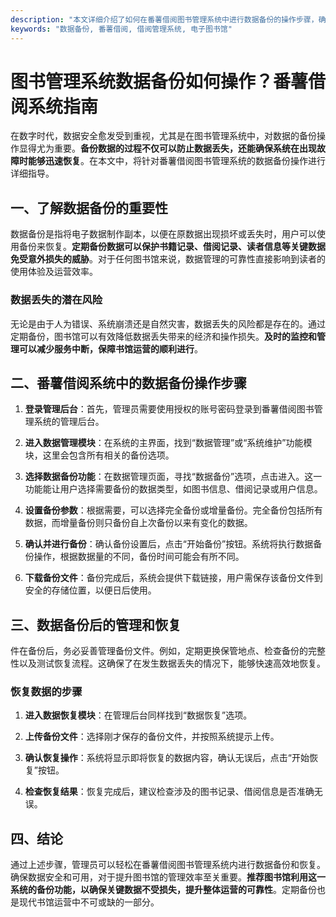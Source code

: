 ```yaml
---
description: "本文详细介绍了如何在番薯借阅图书管理系统中进行数据备份的操作步骤，确保系统数据安全。"
keywords: "数据备份, 番薯借阅, 借阅管理系统, 电子图书馆"
---
```

# 图书管理系统数据备份如何操作？番薯借阅系统指南

在数字时代，数据安全愈发受到重视，尤其是在图书管理系统中，对数据的备份操作显得尤为重要。**备份数据的过程不仅可以防止数据丢失，还能确保系统在出现故障时能够迅速恢复**。在本文中，将针对番薯借阅图书管理系统的数据备份操作进行详细指导。

## 一、了解数据备份的重要性

数据备份是指将电子数据制作副本，以便在原数据出现损坏或丢失时，用户可以使用备份来恢复。**定期备份数据可以保护书籍记录、借阅记录、读者信息等关键数据免受意外损失的威胁**。对于任何图书馆来说，数据管理的可靠性直接影响到读者的使用体验及运营效率。

### 数据丢失的潜在风险

无论是由于人为错误、系统崩溃还是自然灾害，数据丢失的风险都是存在的。通过定期备份，图书馆可以有效降低数据丢失带来的经济和操作损失。**及时的监控和管理可以减少服务中断，保障书馆运营的顺利进行**。

## 二、番薯借阅系统中的数据备份操作步骤

1. **登录管理后台**：首先，管理员需要使用授权的账号密码登录到番薯借阅图书管理系统的管理后台。

2. **进入数据管理模块**：在系统的主界面，找到“数据管理”或“系统维护”功能模块，这里会包含所有相关的备份选项。

3. **选择数据备份功能**：在数据管理页面，寻找“数据备份”选项，点击进入。这一功能能让用户选择需要备份的数据类型，如图书信息、借阅记录或用户信息。

4. **设置备份参数**：根据需要，可以选择完全备份或增量备份。完全备份包括所有数据，而增量备份则只备份自上次备份以来有变化的数据。

5. **确认并进行备份**：确认备份设置后，点击“开始备份”按钮。系统将执行数据备份操作，根据数据量的不同，备份时间可能会有所不同。

6. **下载备份文件**：备份完成后，系统会提供下载链接，用户需保存该备份文件到安全的存储位置，以便日后使用。

## 三、数据备份后的管理和恢复

件在备份后，务必妥善管理备份文件。例如，定期更换保管地点、检查备份的完整性以及测试恢复流程。这确保了在发生数据丢失的情况下，能够快速高效地恢复。

### 恢复数据的步骤

1. **进入数据恢复模块**：在管理后台同样找到“数据恢复”选项。

2. **上传备份文件**：选择刚才保存的备份文件，并按照系统提示上传。

3. **确认恢复操作**：系统将显示即将恢复的数据内容，确认无误后，点击“开始恢复”按钮。

4. **检查恢复结果**：恢复完成后，建议检查涉及的图书记录、借阅信息是否准确无误。

## 四、结论

通过上述步骤，管理员可以轻松在番薯借阅图书管理系统内进行数据备份和恢复。确保数据安全和可用，对于提升图书馆的管理效率至关重要。**推荐图书馆利用这一系统的备份功能，以确保关键数据不受损失，提升整体运营的可靠性**。定期备份也是现代书馆运营中不可或缺的一部分。
